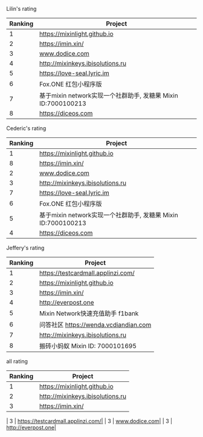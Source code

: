 
Lilin's rating

| Ranking | Project| 
| --| --|
| 1 | https://mixinlight.github.io|
| 2 | https://imin.xin/|
| 3 | www.dodice.com|
| 4 | http://mixinkeys.ibisolutions.ru|
| 5 | https://love-seal.lyric.im|
| 6 |  Fox.ONE 红包小程序版|
| 7 | 基于mixin network实现一个社群助手, 发糖果	Mixin ID:7000100213|
| 8 | https://diceos.com|

Cederic's rating

| Ranking | Project| 
| --| --|
| 1 | https://mixinlight.github.io|
| 8 | https://imin.xin/|
| 2 | www.dodice.com|
| 3 | http://mixinkeys.ibisolutions.ru|
| 7 | https://love-seal.lyric.im|
| 6 |  Fox.ONE 红包小程序版|
| 5 | 基于mixin network实现一个社群助手, 发糖果	Mixin ID:7000100213|
| 4 | https://diceos.com|


Jeffery's rating

| Ranking | Project| 
| --| --|
| 1 | https://testcardmall.applinzi.com/|
| 2 | https://mixinlight.github.io|
| 3 | https://imin.xin/|
| 4 | http://everpost.one|
| 5 |  Mixin Network快速充值助手  f1bank |
| 6 | 问答社区	https://wenda.vcdiandian.com|
| 7 | http://mixinkeys.ibisolutions.ru|
| 8 | 搬砖小蚂蚁	Mixin ID: 7000101695|


all rating

| Ranking | Project| 
| --| --|
| 1 | https://mixinlight.github.io|
| 2 | http://mixinkeys.ibisolutions.ru|
| 3 | https://imin.xin/

| 3 | https://testcardmall.applinzi.com/|
| 3 | www.dodice.com|
| 3 | http://everpost.one|
